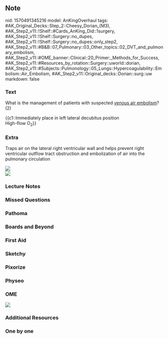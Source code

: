 ## Note
nid: 1570491345216
model: AnKingOverhaul
tags: #AK_Original_Decks::Step_2::Cheesy_Dorian_(M3), #AK_Step2_v11::!Shelf::#Cards_AnKing_Did::1surgery, #AK_Step2_v11::!Shelf::Surgery::no_dupes, #AK_Step2_v11::!Shelf::Surgery::no_dupes::only_step2, #AK_Step2_v11::#B&B::07_Pulmonary::03_Other_topics::02_DVT_and_pulmonary_embolism, #AK_Step2_v11::#OME_banner::Clinical::20_Primer:_Methods_for_Success, #AK_Step2_v11::#Resources_by_rotation::Surgery::uworld::dorian, #AK_Step2_v11::#Subjects::Pulmonology::05_Lungs::Hypercoagulability::Embolism::Air_Embolism, #AK_Step2_v11::Original_decks::Dorian::surg::uw
markdown: false

### Text
What is the management of patients with suspected <u>venous air
embolism</u>? (2)
<div>
  {{c1::Immediately place in left lateral decubitus position
  <div>
    High-flow O<sub>2</sub>}}
  </div>
</div>

### Extra
Traps air on the lateral right ventricular wall and helps prevent
right ventricular outflow tract obstruction and embolization of air
into the pulmonary circulation
<div>
  <img src="Screenshot%2010_7_2019%207_45_43%20PM.png">
  <div><img src="Screenshot%2010_7_2019%207_31_56%20PM.png"></div>
</div>

### Lecture Notes


### Missed Questions


### Pathoma


### Boards and Beyond


### First Aid


### Sketchy


### Pixorize


### Physeo


### OME
<div class="ome-widget">
  <a href="https://onlinemeded.org/spa/surgery?ref=anki"><img src=
  "_OME_AnkiFlashcards_Topic_3.png"></a>
</div>

### Additional Resources


### One by one

